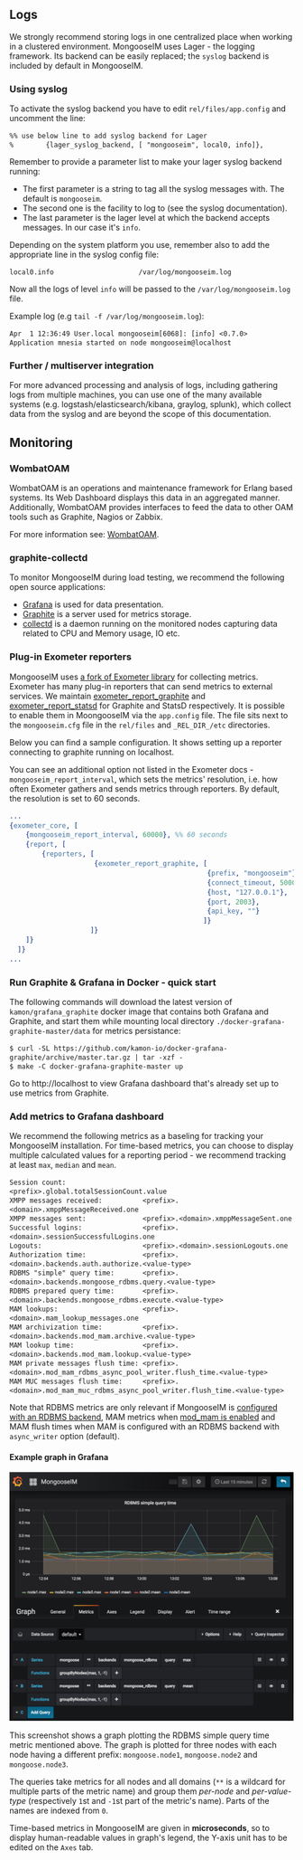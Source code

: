 ## Logs

We strongly recommend storing logs in one centralized place when working in a clustered environment.
MongooseIM uses Lager - the logging framework.
Its backend can be easily replaced; the `syslog` backend is included by default in MongooseIM.


### Using syslog

To activate the syslog backend you have to edit `rel/files/app.config` and uncomment the line:

    %% use below line to add syslog backend for Lager
    %        {lager_syslog_backend, [ "mongooseim", local0, info]},

Remember to provide a parameter list to make your lager syslog backend running:

* The first parameter is a string to tag all the syslog messages with.
 The default is `mongooseim`.
* The second one is the facility to log to (see the syslog documentation).
* The last parameter is the lager level at which the backend accepts messages.
 In our case it's `info`.

Depending on the system platform you use, remember also to add the appropriate line in the syslog config file:

    local0.info                     /var/log/mongooseim.log

Now all the logs of level `info` will be passed to the `/var/log/mongooseim.log` file.

Example log (e.g `tail -f /var/log/mongooseim.log`):

    Apr  1 12:36:49 User.local mongooseim[6068]: [info] <0.7.0> Application mnesia started on node mongooseim@localhost

### Further / multiserver integration

For more advanced processing and analysis of logs, including gathering logs from multiple machines, you can use one of the many available systems (e.g. logstash/elasticsearch/kibana, graylog, splunk), which collect data from the syslog and are beyond the scope of this documentation.

## Monitoring

### WombatOAM

WombatOAM is an operations and maintenance framework for Erlang based systems.
Its Web Dashboard displays this data in an aggregated manner.
Additionally, WombatOAM provides interfaces to feed the data to other OAM tools such as Graphite, Nagios or Zabbix.

For more information see: [WombatOAM](https://www.erlang-solutions.com/products/wombat-oam.html).

### graphite-collectd

To monitor MongooseIM during load testing, we recommend the following open source applications:

- [Grafana](https://grafana.com/) is used for data presentation.
- [Graphite](http://graphiteapp.org/) is a server used for metrics storage.
- [collectd](http://collectd.org/) is a daemon running on the monitored nodes capturing data related to CPU and Memory usage, IO etc.

### Plug-in Exometer reporters

MongooseIM uses [a fork of Exometer library](https://github.com/esl/exometer_core) for collecting metrics.
Exometer has many plug-in reporters that can send metrics to external services. We maintain [exometer_report_graphite](https://github.com/esl/exometer_report_graphite) and [exometer_report_statsd](https://github.com/esl/exometer_report_statsd) for Graphite and StatsD respectively.
It is possible to enable them in MoongooseIM via the `app.config` file.
The file sits next to the `mongooseim.cfg` file in the `rel/files` and `_REL_DIR_/etc` directories.

Below you can find a sample configuration.
It shows setting up a reporter connecting to graphite running on localhost.

You can see an additional option not listed in the Exometer docs - `mongooseim_report_interval`, which sets the metrics' resolution, i.e. how often Exometer gathers and sends metrics through reporters.
By default, the resolution is set to 60 seconds.

```erl
...
{exometer_core, [
    {mongooseim_report_interval, 60000}, %% 60 seconds
    {report, [
        {reporters, [
                     {exometer_report_graphite, [
                                                 {prefix, "mongooseim"},
                                                 {connect_timeout, 5000},
                                                 {host, "127.0.0.1"},
                                                 {port, 2003},
                                                 {api_key, ""}
                                                ]}
                    ]}
    ]}
  ]}
...
```

### Run Graphite & Grafana in Docker - quick start

The following commands will download the latest version of `kamon/grafana_graphite` docker image that contains both Grafana and Graphite, and start them while mounting local directory `./docker-grafana-graphite-master/data` for metrics persistance:

    $ curl -SL https://github.com/kamon-io/docker-grafana-graphite/archive/master.tar.gz | tar -xzf -
    $ make -C docker-grafana-graphite-master up

Go to http://localhost to view Grafana dashboard that's already set up to use metrics from Graphite.

### Add metrics to Grafana dashboard

We recommend the following metrics as a baseling for tracking your MongooseIM installation.
For time-based metrics, you can choose to display multiple calculated values for a reporting period - we recommend tracking at least `max`, `median` and `mean`.

```
Session count:                   <prefix>.global.totalSessionCount.value
XMPP messages received:          <prefix>.<domain>.xmppMessageReceived.one
XMPP messages sent:              <prefix>.<domain>.xmppMessageSent.one
Successful logins:               <prefix>.<domain>.sessionSuccessfulLogins.one
Logouts:                         <prefix>.<domain>.sessionLogouts.one
Authorization time:              <prefix>.<domain>.backends.auth.authorize.<value-type>
RDBMS "simple" query time:       <prefix>.<domain>.backends.mongoose_rdbms.query.<value-type>
RDBMS prepared query time:       <prefix>.<domain>.backends.mongoose_rdbms.execute.<value-type>
MAM lookups:                     <prefix>.<domain>.mam_lookup_messages.one
MAM archivization time:          <prefix>.<domain>.backends.mod_mam.archive.<value-type>
MAM lookup time:                 <prefix>.<domain>.backends.mod_mam.lookup.<value-type>
MAM private messages flush time: <prefix>.<domain>.mod_mam_rdbms_async_pool_writer.flush_time.<value-type>
MAM MUC messages flush time:     <prefix>.<domain>.mod_mam_muc_rdbms_async_pool_writer.flush_time.<value-type>
```

Note that RDBMS metrics are only relevant if MongooseIM is [configured with an RDBMS backend](../advanced-configuration/database-backends-configuration.md), MAM metrics when [mod_mam is enabled](../modules/mod_mam.md) and MAM flush times when MAM is configured with an RDBMS backend with `async_writer` option (default).

#### Example graph in Grafana

![An example graph in Grafana](example-grafana-graph.png)

This screenshot shows a graph plotting the RDBMS simple query time metric mentioned above.
The graph is plotted for three nodes with each node having a different prefix: `mongoose.node1`, `mongoose.node2` and `mongoose.node3`.

The queries take metrics for all nodes and all domains (`**` is a wildcard for multiple parts of the metric name) and group them *per-node* and *per-value-type* (respectively `1`st and `-1`st part of the metric's name).
Parts of the names are indexed from `0`.

Time-based metrics in MongooseIM are given in **microseconds**, so to display human-readable values in graph's legend, the Y-axis unit has to be edited on the `Axes` tab.

[MAM]: ../modules/mod_mam.md

